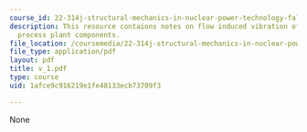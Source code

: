 ```yaml
---
course_id: 22-314j-structural-mechanics-in-nuclear-power-technology-fall-2006
description: This resource contaions notes on flow induced vibration of power and
  process plant components.
file_location: /coursemedia/22-314j-structural-mechanics-in-nuclear-power-technology-fall-2006/1afce9c916219e1fe48133ecb73709f3_v_1.pdf
file_type: application/pdf
layout: pdf
title: v_1.pdf
type: course
uid: 1afce9c916219e1fe48133ecb73709f3

---
```

None